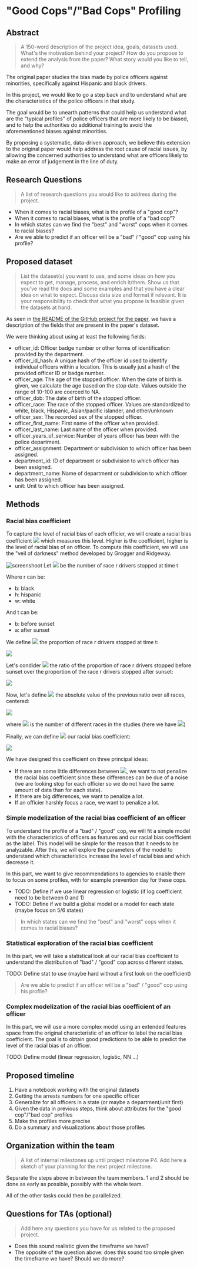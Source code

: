 # "Good Cops"/"Bad Cops" Profiling

## Abstract

> A 150-word description of the project idea, goals, datasets used. What's the motivation behind your project? How do you propose to extend the analysis from the paper? What story would you like to tell, and why?

The original paper studies the bias made by police officers against minorities, specifically against Hispanic and black drivers.

In this project, we would like to go a step back and to understand what are the characteristics of the police officers in that study.

The goal would be to unearth patterns that could help us understand what are the "typical profiles" of police officers that are
more likely to be biased, and to help the authorities do additional training to avoid the aforementioned biases against minorities.

By proposing a systematic, data-driven approach, we believe this extension to the original paper would help address
the root cause of racial issues, by allowing the concerned authorities to understand what are officers likely to make
an error of judgement in the line of duty.

## Research Questions

> A list of research questions you would like to address during the project.

* When it comes to racial biases, what is the profile of a "good cop"?
* When it comes to racial biases, what is the profile of a "bad cop"?
* In which states can we find the "best" and "worst" cops when it comes to racial biases?
* Are we able to predict if an officer will be a "bad" / "good" cop using his profile?

## Proposed dataset

> List the dataset(s) you want to use, and some ideas on how you expect to get, manage, process, and enrich it/them. Show us that you've read the docs and some examples and that you have a clear idea on what to expect. Discuss data size and format if relevant. It is your responsibility to check that what you propose is feasible given the datasets at hand.

As seen in [the README of the GitHub project for the paper](https://github.com/stanford-policylab/opp/blob/master/data_readme.md), we have a description of the fields that are present in the paper's dataset.

We were thinking about using at least the following fields:

* officer_id: Officer badge number or other forms of identification provided by the department.
* officer_id_hash: A unique hash of the officer id used to identify individual officers within a location. This is usually just a hash of the provided officer ID or badge number.
* officer_age: The age of the stopped officer. When the date of birth is given, we calculate the age based on the stop date. Values outside the range of 10-100 are coerced to NA.
* officer_dob: The date of birth of the stopped officer.
* officer_race: The race of the stopped officer. Values are standardized to white, black, Hispanic, Asian/pacific islander, and other/unknown
* officer_sex: The recorded sex of the stopped officer.
* officer_first_name: First name of the officer when provided.
* officer_last_name: Last name of the officer when provided.
* officer_years_of_service: Number of years officer has been with the police department.
* officer_assignment: Department or subdivision to which officer has been assigned.
* department_id: ID of department or subdivision to which officer has been assigned.
* department_name: Name of department or subdivision to which officer has been assigned.
* unit: Unit to which officer has been assigned.

## Methods
  
### Racial bias coefficient

To capture the level of racial bias of each officier, we will create a racial bias coefficient <img src="https://github.com/epfl-ada/ada-2020-project-milestone-p3-p3_abracadabra/tree/master/img/delta.PNG"> which measures this level. Higher is the coefficient, higher is the level of racial bias of an officer. To compute this coefficient, we will use the "veil of darkness" method developed by Grogger and Ridgeway.

![screenshoot](https://github.com/epfl-ada/ada-2020-project-milestone-p3-p3_abracadabra/tree/master/img/alpha.PNG)
Let <img src="https://github.com/epfl-ada/ada-2020-project-milestone-p3-p3_abracadabra/tree/master/img/alpha.PNG"> be the number of race r drivers stopped at time t

Where r can be:
* b: black
* h: hispanic
* w: white

And t can be:
* b: before sunset
* a: after sunset

We define <img src="https://github.com/epfl-ada/ada-2020-project-milestone-p3-p3_abracadabra/tree/master/img/beta.PNG"> the proportion of race r drivers stopped at time t:

<img src="https://github.com/epfl-ada/ada-2020-project-milestone-p3-p3_abracadabra/tree/master/img/formulae_beta.PNG">

Let's condider <img src="https://github.com/epfl-ada/ada-2020-project-milestone-p3-p3_abracadabra/tree/master/img/sigma.PNG"> the ratio of the proportion of race r drivers stopped before sunset over the proportion of the race r drivers stopped after sunset:

<img src="https://github.com/epfl-ada/ada-2020-project-milestone-p3-p3_abracadabra/tree/master/img/formulae_sigma.PNG">

Now, let's define <img src="https://github.com/epfl-ada/ada-2020-project-milestone-p3-p3_abracadabra/tree/master/img/lambda.PNG"> the absolute value of the previous ratio over all races, centered:

<img src="https://github.com/epfl-ada/ada-2020-project-milestone-p3-p3_abracadabra/tree/master/img/formulae_lambda.PNG">

where <img src="https://github.com/epfl-ada/ada-2020-project-milestone-p3-p3_abracadabra/tree/master/img/N.png"> is the number of different races in the studies (here we have <img src="https://github.com/epfl-ada/ada-2020-project-milestone-p3-p3_abracadabra/tree/master/img/N_3.PNG">)

Finally, we can define <img src="https://github.com/epfl-ada/ada-2020-project-milestone-p3-p3_abracadabra/tree/master/img/delta.PNG"> our racial bias coefficient:

<img src="https://github.com/epfl-ada/ada-2020-project-milestone-p3-p3_abracadabra/tree/master/img/formulae_delta.PNG">

We have designed this coefficient on three principal ideas:
* If there are some little differences between <img src="https://github.com/epfl-ada/ada-2020-project-milestone-p3-p3_abracadabra/tree/master/img/sigma_b_h_w.PNG">, we want to not penalize the racial bias coefficient since these differences can be due of a noise (we are looking stop for each officier so we do not have the same amount of data than for each state).
* If there are big differences, we want to penalize a lot.
* If an officier harshly focus a race, we want to penalize a lot.

### Simple modelization of the racial bias coefficient of an officer

To understand the profile of a "bad" / "good" cop, we will fit a simple model with the characteristics of officers as features and our racial bias coefficient as the label. This model will be simple for the reason that it needs to be analyzable. After this, we will explore the parameters of the model to understand which characteristics increase the level of racial bias and which decrease it.

In this part, we want to give recommendations to agencies to enable them to focus on some profiles, with for example prevention day for these cops.

* TODO: Define if we use linear regression or logistic (if log coefficient need to be between 0 and 1)
* TODO: Define if we build a global model or a model for each state (maybe focus on 5/6 states)

> In which states can we find the "best" and "worst" cops when it comes to racial biases?


### Statistical exploration of the racial bias coefficient

In this part, we will take a statistical look at our racial bias coefficient to understand the distribution of "bad" / "good" cop across different states.

TODO: Define stat to use (maybe hard without a first look on the coefficient)

> Are we able to predict if an officer will be a "bad" / "good" cop using his profile?

### Complex modelization of the racial bias coefficient of an officer

In this part, we will use a more complex model using an extended features space from the original characteristic of an officer to label the racial bias coefficient. The goal is to obtain good predictions to be able to predict the level of the racial bias of an officer.

TODO: Define model (linear regression, logistic, NN ...)

## Proposed timeline

1. Have a notebook working with the original datasets
2. Getting the arrests numbers for one specific officer
3. Generalize for all officers in a state (or maybe a department/unit first)
4. Given the data in previous steps, think about attributes for the "good cop"/"bad cop" profiles
5. Make the profiles more precise
6. Do a summary and visualizations about those profiles

## Organization within the team

> A list of internal milestones up until project milestone P4. Add here a sketch of your planning for the next project milestone.

Separate the steps above in between the team members. 1 and 2 should be done as early as possible, possibly with the whole team.

All of the other tasks could then be parallelized.

## Questions for TAs (optional)

> Add here any questions you have for us related to the proposed project.

* Does this sound realistic given the timeframe we have?
* The opposite of the question above: does this sound too simple given the timeframe we have? Should we do more?
